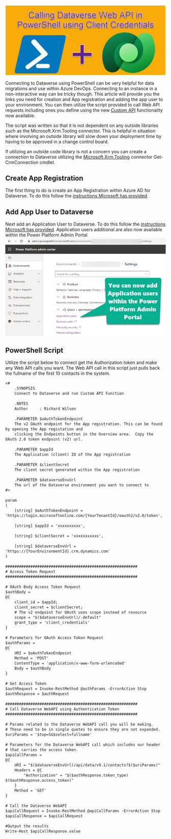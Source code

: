 ![PowerShell Plus Dataverse](https://github.com/rwilson504/Blogger/blob/master/call-dataverse-webapi-in-powershell-with-client-credentials/powershellplusdataverse.png?raw=true)

Connecting to Dataverse using PowerShell can be very helpful for data migrations and use within Azure DevOps. Connecting to an instance in a non-interactive way can be tricky though. This article will provide you the links you need for creation and App registration and adding the app user to your environment. You can then utilize the script provided to call Web API requests including ones you define using the new [Custom API](https://docs.microsoft.com/en-us/powerapps/developer/data-platform/custom-api) functionality now available.

The script was written so that it is not dependent on any outside libraries such as the Microsoft.Xrm.Tooling connector. This is helpful in situation where involving an outside library will slow down your deployment time by having to be approved in a change control board.

If utilizing an outside code library is not a concern you can create a connection to Dataverse utilizing the [Microsoft.Xrm.Tooling](https://docs.microsoft.com/en-us/powerapps/developer/data-platform/xrm-tooling/use-powershell-cmdlets-xrm-tooling-connect) connector Get-CrmConnection cmdlet.

## Create App Registration
The first thing to do is create an App Registration within Azure AD for Dataverse. To do this follow the [instructions Microsoft has provided](https://docs.microsoft.com/en-us/powerapps/developer/data-platform/walkthrough-register-app-azure-active-directory).

## Add App User to Dataverse
Next add an Application User to Dataverse. To do this follow the [instructions Microsoft has provided](https://docs.microsoft.com/en-us/power-platform/admin/manage-application-users). Application users additional are also now available within the Power Platform Admin Portal
![App User Power Platform Admin Portal](https://github.com/rwilson504/Blogger/blob/master/call-dataverse-webapi-in-powershell-with-client-credentials/appuserinadminportal.png?raw=true)

## PowerShell Script
Utilize the script below to connect get the Authorization token and make any Web API calls you want.  The Web API call in this script just pulls back the fullname of the first 10 contacts in the system.

```
<#
	.SYNOPSIS 
    Connect to Dataverse and run Custom API Function

	.NOTES      
    Author     : Richard Wilson
    
    .PARAMETER $oAuthTokenEndpoint
    The v2 OAuth endpoint for the App registration. This can be found by opening the App registation and 
    clicking the Endpoints button in the Overview area.  Copy the OAuth 2.0 token endpoint (v2) url.
    
    .PARAMETER $appId
    The Application (client) ID of the App registration

    .PARAMETER $clientSecret
    The client secret generated within the App registration

    .PARAMETER $dataverseEnvUrl
    The url of the Dataverse environment you want to connect to
#>

param
(
    [string] $oAuthTokenEndpoint = 'https://login.microsoftonline.com/{YourTenantId}/oauth2/v2.0/token',
    
    [string] $appId = 'xxxxxxxxxx',
    
    [string] $clientSecret = 'xxxxxxxxxxx',
    
    [string] $dataverseEnvUrl = 'https://{YourEnvironmentId}.crm.dynamics.com'
)

##########################################################
# Access Token Request
##########################################################

# OAuth Body Access Token Request
$authBody = 
@{
    client_id = $appId;
    client_secret = $clientSecret;    
    # The v2 endpoint for OAuth uses scope instead of resource
    scope = "$($dataverseEnvUrl)/.default"    
    grant_type = 'client_credentials'
}

# Parameters for OAuth Access Token Request
$authParams = 
@{
    URI = $oAuthTokenEndpoint
    Method = 'POST'
    ContentType = 'application/x-www-form-urlencoded'
    Body = $authBody
}

# Get Access Token
$authRequest = Invoke-RestMethod @authParams -ErrorAction Stop
$authResponse = $authRequest

##########################################################
# Call Dataverse WebAPI using Authentication Token
##########################################################

# Params related to the Dataverse WebAPI call you will be making.
# These need to be in single quotes to ensure they are not expanded.
$uriParams = '$top=5&$select=fullname'

# Parameters for the Dataverse WebAPI call which includes our header
# that carries the access token.
$apiCallParams =
@{
    URI = "$($dataverseEnvUrl)/api/data/v9.1/contacts?$($uriParams)"
    Headers = @{
        "Authorization" = "$($authResponse.token_type) $($authResponse.access_token)" 
    }
    Method = 'GET'
}

# Call the Dataverse WebAPI
$apiCallRequest = Invoke-RestMethod @apiCallParams -ErrorAction Stop
$apiCallResponse = $apiCallRequest

#Output the results
Write-Host $apiCallResponse.value

```
<!--stackedit_data:
eyJoaXN0b3J5IjpbLTEwNzA5MzYxNTBdfQ==
-->